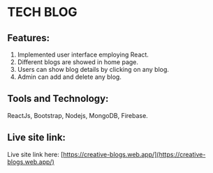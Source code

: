 # TECH BLOG

## Features:
1. Implemented user interface employing React.
2. Different blogs are showed in home page.
3. Users can show blog details by clicking on any blog.
4. Admin can add and delete any blog.

## Tools and Technology:
ReactJs, Bootstrap, Nodejs, MongoDB, Firebase.

## Live site link:

Live site link here: [https://creative-blogs.web.app/](https://creative-blogs.web.app/)